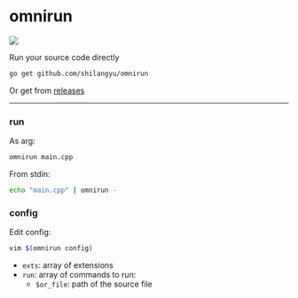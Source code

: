 # omnirun

[![](https://github.com/shilangyu/omnirun/workflows/ci/badge.svg)](https://github.com/shilangyu/omnirun/actions)

Run your source code directly

```sh
go get github.com/shilangyu/omnirun
```

Or get from [releases](https://github.com/shilangyu/omnirun/releases)

---

### run

As arg:

```sh
omnirun main.cpp
```

From stdin:

```sh
echo "main.cpp" | omnirun -
```

### config

Edit config:

```sh
vim $(omnirun config)
```

- `exts`: array of extensions
- `run`: array of commands to run:
  - `$or_file`: path of the source file
